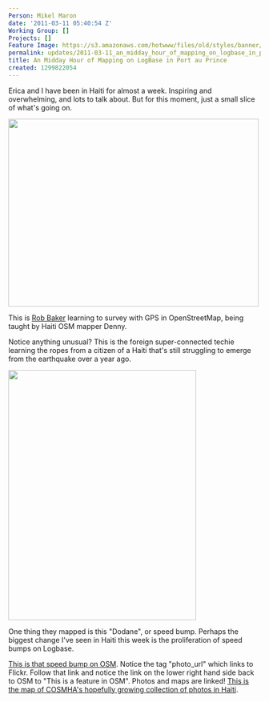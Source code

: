 ```yaml
---
Person: Mikel Maron
date: '2011-03-11 05:40:54 Z'
Working Group: []
Projects: []
Feature Image: https://s3.amazonaws.com/hotwww/files/old/styles/banner/public/5515709460_328d7096b5.jpg
permalink: updates/2011-03-11_an_midday_hour_of_mapping_on_logbase_in_port_au_prince
title: An Midday Hour of Mapping on LogBase in Port au Prince
created: 1299822054
---
```

<p>Erica and I have been in Haiti for almost a week. Inspiring and overwhelming, and lots to talk about. But for this moment, just a small slice of what's going on.</p><p><img title="IMG_0378 by mikel_maron, on Flickr" src="https://s3.amazonaws.com/hotwww/files/old/5515425818_92a2363b57.jpg" alt="" width="500" height="375"></p><p>This is <a href="http://twitter.com/rrbaker">Rob Baker</a> learning to survey with GPS in OpenStreetMap, being taught by Haiti OSM mapper Denny.</p><p>Notice anything unusual? This is the foreign super-connected techie learning the ropes from a citizen of a Haiti that's still struggling to emerge from the earthquake over a year ago.</p><p><img title="Dodane by COSMHA, on Flickr" src="https://s3.amazonaws.com/hotwww/files/old/5515709460_328d7096b5.jpg" alt="" width="375" height="500"></p><p>One thing they mapped is this "Dodane", or speed bump. Perhaps the biggest change I've seen in Haiti this week is the proliferation of speed bumps on Logbase.</p><p><a href="http://www.openstreetmap.org/browse/node/1195594754">This is that speed bump on OSM</a>. Notice the tag "photo_url" which links to Flickr. Follow that link and notice the link on the lower right hand side back to OSM to "This is a feature in OSM". Photos and maps are linked! <a href="http://www.flickr.com/photos/60242340@N04/map/">This is the map of COSMHA's hopefully growing collection of photos in Haiti</a>.</p>
